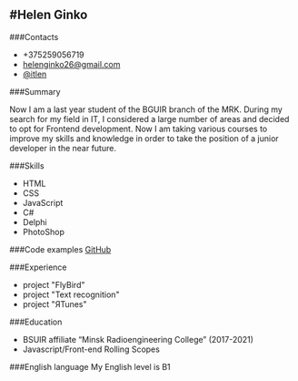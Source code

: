 #Helen Ginko
-------------
###Contacts
- +375259056719
- helenginko26@gmail.com
- [@itlen](https://t.me/itlen)

###Summary

Now I am a last year student of the BGUIR branch of the MRK. During my search for my field in IT, I considered a large number of areas and decided to opt for Frontend development. Now I am taking various courses to improve my skills and knowledge in order to take the position of a junior developer in the near future.

###Skills
- HTML
- CSS
- JavaScript
- C#
- Delphi
- PhotoShop
 
###Code examples
[GitHub](https://github.com/itlen1)

###Experience
- project "FlyBird"
- project "Text recognition"
- project "ЯTunes"

###Education
- BSUIR affiliate “Minsk Radioengineering College” (2017-2021)
- Javascript/Front-end Rolling Scopes 

###English language
My English level is B1